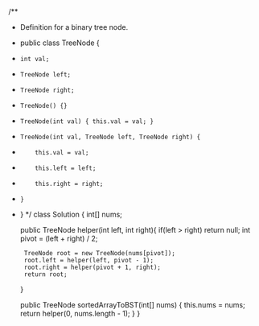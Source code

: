 /**
 * Definition for a binary tree node.
 * public class TreeNode {
 *     int val;
 *     TreeNode left;
 *     TreeNode right;
 *     TreeNode() {}
 *     TreeNode(int val) { this.val = val; }
 *     TreeNode(int val, TreeNode left, TreeNode right) {
 *         this.val = val;
 *         this.left = left;
 *         this.right = right;
 *     }
 * }
 */
class Solution {
    int[] nums;
    
    public TreeNode helper(int left, int right){
        if(left > right) return null;
        int pivot = (left + right) / 2;
        
        TreeNode root = new TreeNode(nums[pivot]);
        root.left = helper(left, pivot - 1);
        root.right = helper(pivot + 1, right);
        return root;
    }
    
    public TreeNode sortedArrayToBST(int[] nums) {
        this.nums = nums;
        return helper(0, nums.length - 1);
    }
}